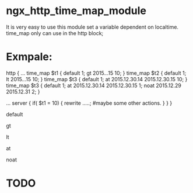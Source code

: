 # ngx_http_time_map_module

It is very easy to use this module set a variable dependent on localtime.
time_map only can use in the http block;

# Exmpale:
http {
...
    time_map $t1 {
     default 1; 
     gt  2015.*.*.15 10;
    }
    time_map $t2 {
     default 1; 
     lt  2015.*.*.15 10;
    }
    time_map $t3 {
     default 1; 
     at  2015.12.30.14  2015.12.30.15 10;
    }
    time_map $t3 {
     default 1; 
     at  2015.12.30.14  2015.12.30.15 1;
     noat  2015.12.29  2015.12.31 2;
    }
   
...
  server {
    if( $t1 = 10) {
     rewrite .....; #maybe some other actions.
    }
  }
}

default

gt

lt

at

noat

# TODO
